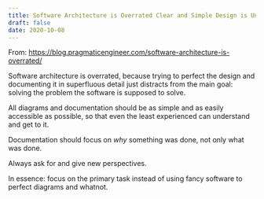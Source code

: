 ```yaml
---
title: Software Architecture is Overrated Clear and Simple Design is Underrated
draft: false
date: 2020-10-08
---
```


From: https://blog.pragmaticengineer.com/software-architecture-is-overrated/

Software architecture is overrated, because trying to perfect the design and documenting it in superfluous detail just distracts from the main goal: solving the problem the software is supposed to solve.

All diagrams and documentation should be as simple and as easily accessible as possible, so that even the least experienced can understand and get to it.

Documentation should focus on *why* something was done, not only what was done.

Always ask for and give new perspectives.

In essence: focus on the primary task instead of using fancy software to perfect diagrams and whatnot. 